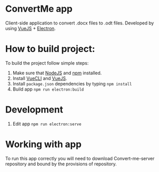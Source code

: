 # ConvertMe app
Client-side application to convert .docx files to .odt files. Developed by using [VueJS](https://vuejs.org) + [Electron](https://www.electronjs.org).

# How to build project:
To build the project follow simple steps:
  1. Make sure that [NodeJS](https://nodejs.org/en/download/) and [npm](https://www.npmjs.com/get-npm) installed.
  2. Install [VueCLI](https://cli.vuejs.org/guide/installation.html) and [VueJS](https://vuejs.org/v2/guide/installation.html).
  3. Install ```package.json``` dependencies by typing ```npm install```
  4. Build app ```npm run electron:build```

 # Development
  1. Edit app ```npm run electron:serve``` 
 
 # Working with app
 To run this app correctly you will need to download Convert-me-server repository and bound by the provisions of repository.

